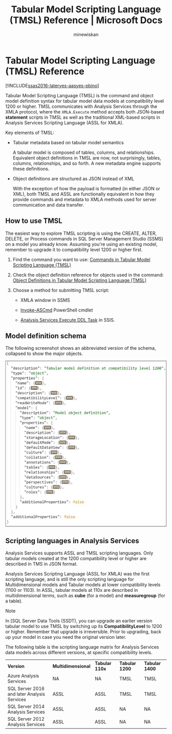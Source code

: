 ﻿---
title: "Tabular Model Scripting Language (TMSL) Reference | Microsoft Docs"
ms.date: 11/12/2019
ms.prod: sql
ms.technology: analysis-services
ms.custom: tmsl
ms.topic: conceptual
ms.author: owend
ms.reviewer: owend
author: minewiskan
manager: kfile
---
# Tabular Model Scripting Language (TMSL) Reference

[!INCLUDE[ssas2016-lateryes-aasyes-pbino](../includes/ssas2016-lateryes-aasyes-pbino.md)]

  Tabular Model Scripting Language (TMSL) is the command and object model definition syntax for tabular model data models at compatibility level 1200 or higher. TMSL communicates with Analysis Services through the XMLA protocol, where the `XMLA.Execute` method accepts both JSON-based **statement** scripts in TMSL as well as the traditional XML-based scripts in Analysis Services Scripting Language (ASSL for XMLA).  
  
 Key elements of TMSL:  
  
- Tabular metadata based on tabular model semantics 

    A tabular model is composed of tables, columns, and relationships. Equivalent object definitions in TMSL are now, not surprisingly, tables, columns, relationships, and so forth. A new metadata engine supports these definitions.  
  
- Object definitions are  structured as JSON instead of XML  
  
     With the exception of how the payload is formatted (in either JSON or XML), both TMSL and ASSL are functionally equivalent in how they provide commands and metadata  to XMLA methods used for server communication and data transfer.  
  
## How to use TMSL

 The easiest way to  explore TMSL scripting is using the CREATE, ALTER, DELETE, or Process commands in SQL Server Management Studio (SSMS) on a model you already know. Assuming you're using an existing model, remember to upgrade it to compatibility level 1200 or higher first.  
  
1. Find the command you want to use: [Commands in Tabular Model Scripting Language &#40;TMSL&#41;](tmsl-reference-commands.md)  
  
2. Check the object definition reference for objects used in the command: [Object Definitions in Tabular Model Scripting Language &#40;TMSL&#41;](tmsl-reference-tabular-objects.md)  
  
3. Choose a method for submitting TMSL script:  
  
    - XMLA window in SSMS  
  
    - [Invoke-ASCmd](https://docs.microsoft.com/powershell/module/sqlserver/invoke-ascmd) PowerShell cmdlet 
  
    - [Analysis Services Execute DDL Task](https://docs.microsoft.com/sql/integration-services/control-flow/analysis-services-execute-ddl-task) in SSIS.  
  
## Model definition schema

 The following screenshot shows an abbreviated version of the schema, collapsed to show the major objects.  
  
 ![SSAS_TabularMetadata](media/ssas-tabularmetadata.JPG)  
  
## Scripting languages in Analysis Services

 Analysis Services supports ASSL and TMSL scripting languages. Only tabular models created at the 1200 compatibility level or higher are described in TMS in JSON format.  
  
 Analysis Services Scripting Language (ASSL for XMLA) was the first scripting language, and is still the only scripting language for Multidimensional models and Tabular models at lower compatibility levels (1100 or 1103). In ASSL, tabular models at 110x are described in multidimensional terms, such as **cube** (for a model) and **measuregroup** (for a table).  
  
> [!NOTE]  
>  In [SQL Server Data Tools (SSDT), you can upgrade an earlier version tabular model to use TMSL by switching up its **CompatibilityLevel** to 1200 or higher. Remember that upgrade is irreversible. Prior to upgrading, back up your model in case you need the original version later.  
  
 The following table is the scripting language matrix for Analysis Services data models across different versions, at specific compatibility levels.  

||||||  
|-|-|-|-|-|  
|**Version**|**Multidimensional**|**Tabular 110x**|**Tabular 1200**| **Tabular 1400** |
|Azure Analysis Services|NA|NA|TMSL|TMSL| 
|SQL Server 2016 and later Analysis Services|ASSL|ASSL|TMSL|TMSL| 
|SQL Server 2014 Analysis Services|ASSL|ASSL|NA|NA|   
|SQL Server 2012 Analysis Services|ASSL|ASSL|NA|NA|  
